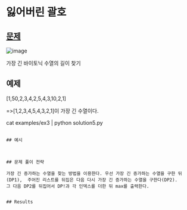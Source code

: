 # 잃어버린 괄호

## [문제](https://www.acmicpc.net/problem/11054) 
![image](https://user-images.githubusercontent.com/52944973/103066029-5a5bb700-45fb-11eb-8d3c-b6ed9c3ee0c8.png)

가장 긴 바이토닉 수열의 길이 찾기

## 예제

[1,50,2,3,4,2,5,4,3,10,2,1]

=>[1,2,3,4,5,4,3,2,1]이 가장 긴 수열이다.

cat examples/ex3 | python solution5.py
```

## 예시



## 문제 풀이 전략

가장 긴 증가하는 수열을 찾는 방법을 이용한다. 우선 가장 긴 증가하는 수열을 구한 뒤 (DP1),  주어진 리스트를 뒤집은 다음 다시 가장 긴 증가하는 수열을 구한다(DP2).
그 다음 DP2를 뒤집어서 DP!과 각 인덱스를 더한 뒤 max를 출력한다.


## Results



